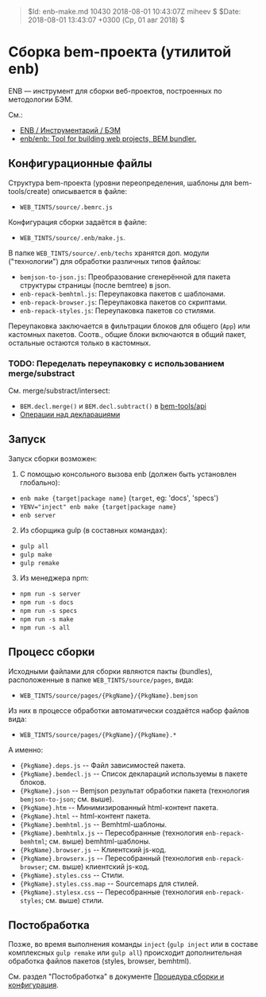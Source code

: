 > $Id: enb-make.md 10430 2018-08-01 10:43:07Z miheev $
> $Date: 2018-08-01 13:43:07 +0300 (Ср, 01 авг 2018) $

Сборка bem-проекта (утилитой enb)
=================================

ENB — инструмент для сборки веб-проектов, построенных по методологии БЭМ.

См.:

- [ENB / Инструментарий / БЭМ](https://ru.bem.info/toolbox/enb/)
- [enb/enb: Tool for building web projects, BEM bundler.](https://github.com/enb/enb)

Конфигурационные файлы
----------------------

Структура bem-проекта (уровни переопределения, шаблоны для bem-tools/create)
описывается в файле:

- `WEB_TINTS/source/.bemrc.js`

Конфигурация сборки задаётся в файле:

- `WEB_TINTS/source/.enb/make.js`.

В папке `WEB_TINTS/source/.enb/techs` хранятся доп. модули ("технологии") для
обработки различных типов файлоы:

- `bemjson-to-json.js`: Преобразование сгенерённой для пакета структуры
  страницы (после bemtree) в json.
- `enb-repack-bemhtml.js`:  Переупаковка пакетов с шаблонами.
- `enb-repack-browser.js`: Переупаковка пакетов со скриптами.
- `enb-repack-styles.js`: Переупаковка пакетов со стилями.

Переупаковка заключается в фильтрации блоков для общего (`App`) или кастомных
пакетов. Соотв., общие блоки включаются в общий пакет, остальные остаются
только в кастомных.

### TODO: Переделать переупаковку с использованием merge/substract

См. merge/substract/intersect:

- `BEM.decl.merge()` и `BEM.decl.subtract()` в [bem-tools/api](https://github.com/bem-archive/bem-tools/blob/dev/docs/api/api.ru.md)
- [Операции над декларациями](https://ru.bem.info/methodology/declarations/#Операции-над-декларациями)

Запуск
------

Запуск сборки возможен:

1. С помощью консольного вызова enb (должен быть установлен глобально):

- `enb make {target|package name}` (`target`, eg: 'docs', 'specs')
- `YENV="inject" enb make {target|package name}`
- `enb server`

2. Из сборщика gulp (в составных командах):

- `gulp all`
- `gulp make`
- `gulp remake`

3. Из менеджера npm:

- `npm run -s server`
- `npm run -s docs`
- `npm run -s specs`
- `npm run -s make`
- `npm run -s all`

Процесс сборки
--------------

Исходными файлами для сборки являются пакты (bundles), расположенные в папке
`WEB_TINTS/source/pages`, вида:

- `WEB_TINTS/source/pages/{PkgName}/{PkgName}.bemjson`

Из них в процессе обработки автоматически создаётся набор файлов вида:

- `WEB_TINTS/source/pages/{PkgName}/{PkgName}.*`

А именно:

- `{PkgName}.deps.js` -- Файл зависимостей пакета.
- `{PkgName}.bemdecl.js` -- Список деклараций используемы в пакете блоков.
- `{PkgName}.json` -- Bemjson результат обработки пакета (технология `bemjson-to-json`; см. выше).
- `{PkgName}.htm` -- Минимизированный html-контент пакета.
- `{PkgName}.html` -- html-контент пакета.
- `{PkgName}.bemhtml.js` -- Bemhtml-шаблоны.
- `{PkgName}.bemhtmlx.js` -- Пересобранные (технология `enb-repack-bemhtml`; см. выше) bemhtml-шаблоны.
- `{PkgName}.browser.js` -- Клиентский js-код.
- `{PkgName}.browserx.js` -- Пересобранный (технология `enb-repack-browser`; см. выше) клиентский js-код.
- `{PkgName}.styles.css` -- Стили.
- `{PkgName}.styles.css.map` -- Sourcemaps для стилей.
- `{PkgName}.stylesx.css` -- Пересобранные (технология `enb-repack-styles`; см. выше) стили.

Постобработка
-------------

Позже, во время выполнения команды `inject` (`gulp inject` или в составе
комплексных `gulp remake` или `gulp all`) происходит дополнительная обработка
файлов пакетов (styles, browser, bemhtml).

См. раздел "Постобработка" в документе [Процедура сборки и конфигурация](make.md).

